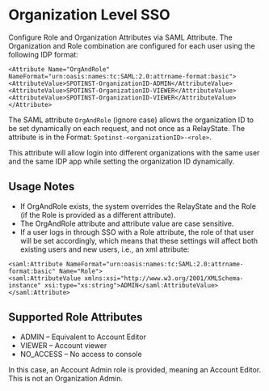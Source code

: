 # Organization Level SSO

Configure Role and Organization Attributes via SAML Attribute. The Organization and Role combination are configured for each user using the following IDP format:

```
<Attribute Name="OrgAndRole" NameFormat="urn:oasis:names:tc:SAML:2.0:attrname-format:basic">
<AttributeValue>SPOTINST-OrganizationID-ADMIN</AttributeValue>
<AttributeValue>SPOTINST-OrganizationID-VIEWER</AttributeValue>
<AttributeValue>SPOTINST-OrganizationID-VIEWER</AttributeValue>
</Attribute>
```

The SAML attribute `OrgAndRole` (ignore case) allows the organization ID to be set dynamically on each request, and not once as a RelayState. The attribute is in the Format: `Spotinst-<organizationID>-<role>`.

This attribute will allow login into different organizations with the same user and the same IDP app while setting the organization ID dynamically.

## Usage Notes

- If OrgAndRole exists, the system overrides the RelayState and the Role (if the Role is provided as a different attribute).
- The OrgAndRole attribute and attribute value are case sensitive.
- If a user logs in through SSO with a Role attribute, the role of that user will be set accordingly, which means that these settings will affect both existing users and new users, i.e., an xml attribute:

```
<saml:Attribute NameFormat="urn:oasis:names:tc:SAML:2.0:attrname-format:basic" Name="Role">
<saml:AttributeValue xmlns:xsi="http://www.w3.org/2001/XMLSchema-instance" xsi:type="xs:string">ADMIN</saml:AttributeValue>
</saml:Attribute>
```

## Supported Role Attributes

- ADMIN – Equivalent to Account Editor
- VIEWER – Account viewer
- NO_ACCESS – No access to console

In this case, an Account Admin role is provided, meaning an Account Editor. This is not an Organization Admin.
